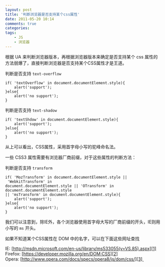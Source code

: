 ```yaml
---
layout: post
title: '判断浏览器是否支持某个css属性'
date: 2011-05-20 10:14
comments: true
categories: 
tags:
    - JS
    - 浏览器
---
```



根据 UA 来判断浏览器版本，再根据浏览器版本来确定是否支持某个 css 属性的方法弱爆了，直接判断浏览器是否支持某个CSS属性才是王道。  
  
判断是否支持 `text-overflow`

```  
if( 'textOverflow' in document.documentElement.style){  
	alert('support');  
}else{  
	alert('no support');  
}
```
  
判断是否支持 `text-shadow`  
  
```
if( 'textShdow' in document.documentElement.style){
	alert('support');
}else{
	alert('no support');  
}
```

从上可以看出，CSS属性，采用首字母小写的驼峰命名法。

  

一些 CSS3 属性需要有浏览器厂商前缀，对于这些属性的判断方法：

  

判断是否支持 `transform`

```
if( 'MozTransform' in document.documentElement.style || 'WebkitTransform' in 
document.documentElement.style || 'OTransform' in document.documentElement.style 
|| 'msTransform' in document.documentElement.style){
	alert('support');  
}else{
	alert('no support');
}
```
  

我们可以注意到，除IE外，各个浏览器使用首字母大写的厂商前缀的开头，IE则用小写的 `ms` 开头。

如果不知道某个CSS属性在 DOM 中的名字，可以在下面这些网址查找

IE: [http://msdn.microsoft.com/en-us/library/ms533055(v=VS.85).aspx][1]  
Firefox: [https://developer.mozilla.org/en/DOM:CSS][2]  
Opera: [http://www.opera.com/docs/specs/opera8/js/dom/css/][3] 



[1]: http://msdn.microsoft.com/en-us/library/ms533055(v=VS.85).aspx
[2]: https://developer.mozilla.org/en/DOM:CSS
[3]: http://www.opera.com/docs/specs/opera8/js/dom/css/